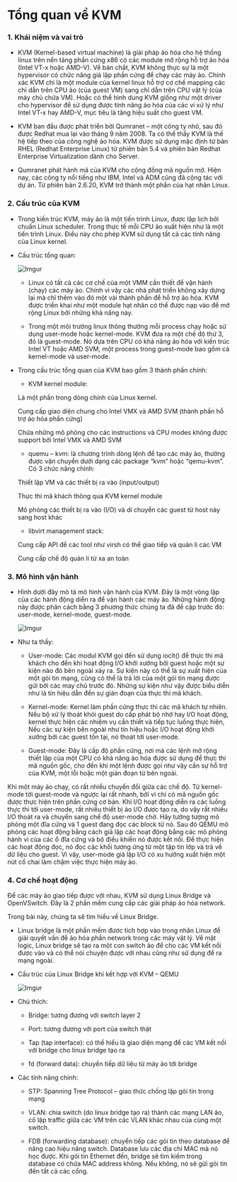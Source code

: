 # Tổng quan về KVM

### 1. Khái niệm và vai trò

- KVM (Kernel-based virtual machine) là giải pháp ảo hóa cho hệ thống linux trên nền tảng phần cứng x86 có các module mở rộng hỗ trợ ảo hóa (Intel VT-x hoặc AMD-V). Về bản chất, KVM không thực sự là một hypervisor có chức năng giả lập phần cứng để chạy các máy ảo. Chính xác KVM chỉ là một module của kernel linux hỗ trợ cơ chế mapping các chỉ dẫn trên CPU ảo (của guest VM) sang chỉ dẫn trên CPU vật lý (của máy chủ chứa VM). Hoặc có thể hình dung KVM giống như một driver cho hypervisor để sử dụng được tính năng ảo hóa của các vi xử lý như Intel VT-x hay AMD-V, mục tiêu là tăng hiệu suất cho guest VM.

- KVM ban đầu được phát triển bởi Qumranet – một công ty nhỏ, sau đó được Redhat mua lại vào tháng 9 năm 2008. Ta có thể thấy KVM là thế hệ tiếp theo của công nghệ ảo hóa. KVM được sử dụng mặc định từ bản RHEL (Redhat Enterprise Linux) từ phiên bản 5.4 và phiên bản Redhat Enterprise Virtualization dành cho Server.

- Qumranet phát hành mã của KVM cho cộng đồng mã nguồn mở. Hiện nay, các công ty nổi tiếng như IBM, Intel và ADM cũng đã cộng tác với dự án. Từ phiên bản 2.6.20, KVM trở thành một phần của hạt nhân Linux.

### 2. Cấu trúc của KVM

- Trong kiến trúc KVM, máy ảo là một tiến trình Linux, được lập lịch bởi chuẩn Linux scheduler. Trong thực tế mỗi CPU ảo xuất hiện như là một tiến trình Linux. Điều này cho phép KVM sử dụng tất cả các tính năng của Linux kernel.

- Cấu trúc tổng quan:

    ![Imgur](https://imgur.com/JWNSsCd.png)

    - Linux có tất cả các cơ chế của một VMM cần thiết để vận hành (chạy) các máy ảo. Chính vì vậy các nhà phát triển không xây dựng lại mà chỉ thêm vào đó một vài thành phần để hỗ trợ ảo hóa. KVM được triển khai như một module hạt nhân có thể được nạp vào để mở rộng Linux bởi những khả năng này.

    - Trong một môi trường linux thông thường mỗi process chạy hoặc sử dụng user-mode hoặc kernel-mode. KVM đưa ra một chế độ thứ 3, đó là guest-mode. Nó dựa trên CPU có khả năng ảo hóa với kiến trúc Intel VT hoặc AMD SVM, một process trong guest-mode bao gồm cả kernel-mode và user-mode.

- Trong cấu trúc tổng quan của KVM bao gồm 3 thành phần chính:

    - KVM kernel module:

    Là một phần trong dòng chính của Linux kernel.

    Cung cấp giao diện chung cho Intel VMX và AMD SVM (thành phần hỗ trợ ảo hóa phần cứng)

    Chứa những mô phỏng cho các instructions và CPU modes không được support bởi Intel VMX và AMD SVM

    - quemu – kvm: là chương trình dòng lệnh để tạo các máy ảo, thường được vận chuyển dưới dạng các package “kvm” hoặc “qemu-kvm”. Có 3 chức năng chính:

    Thiết lập VM và các thiết bị ra vào (input/output)

    Thực thi mã khách thông qua KVM kernel module

    Mô phỏng các thiết bị ra vào (I/O) và di chuyển các guest từ host này sang host khác

    - libvirt management stack:

    Cung cấp API để các tool như virsh có thể giao tiếp và quản lí các VM

    Cung cấp chế độ quản lí từ xa an toàn

### 3. Mô hình vận hành

- Hình dưới đây mô tả mô hình vận hành của KVM. Đây là một vòng lặp của các hành động diễn ra để vận hành các máy ảo. Những hành động này được phân cách bằng 3 phương thức chúng ta đã đề cập trước đó: user-mode, kernel-mode, guest-mode.

    ![Imgur](https://imgur.com/nIhWWMs.png)

- Như ta thấy:

    - User-mode: Các modul KVM gọi đến sử dụng ioclt() để thực thi mã khách cho đến khi hoạt động I/O khởi xướng bởi guest hoặc một sự kiện nào đó bên ngoài xảy ra. Sự kiện này có thể là sự xuất hiện của một gói tin mạng, cũng có thể là trả lời của một gói tin mạng được gửi bởi các may chủ trước đó. Những sự kiện như vậy được biểu diễn như là tín hiệu dẫn đến sự gián đoạn của thực thi mã khách.

    - Kernel-mode: Kernel làm phần cứng thực thi các mã khách tự nhiên. Nếu bộ xử lý thoát khỏi guest do cấp phát bộ nhớ hay I/O hoạt động, kernel thực hiện các nhiệm vụ cần thiết và tiếp tục luồng thực hiện, Nếu các sự kiện bên ngoài như tín hiệu hoặc I/O hoạt động khởi xướng bởi các guest tồn tại, nó thoát tới user-mode.

    - Guest-mode: Đây là cấp độ phần cứng, nơi mà các lệnh mở rộng thiết lập của một CPU có khả năng ảo hóa được sử dụng để thực thi mã nguồn gốc, cho đến khi một lệnh được gọi như vậy cần sự hỗ trợ của KVM, một lỗi hoặc một gián đoạn từ bên ngoài.

Khi một máy ảo chạy, có rất nhiều chuyển đổi giữa các chế độ. Từ kernel-mode tới guest-mode và ngược lại rất nhanh, bởi vì chỉ có mã nguồn gốc được thực hiện trên phần cứng cơ bản. Khi I/O hoạt động diễn ra các luồng thực thi tới user-mode, rất nhiều thiết bị ảo I/O được tạo ra, do vậy rất nhiều I/O thoát ra và chuyển sang chế độ user-mode chờ. Hãy tưởng tượng mô phỏng một đĩa cứng và 1 guest đang đọc các block từ nó. Sau đó QEMU mô phỏng các hoạt động bằng cách giả lập các hoạt động bằng các mô phỏng hành vi của các ổ đĩa cứng và bộ điều khiển nó được kết nối. Để thực hiện các hoạt động đọc, nó đọc các khối tương ứng từ một tập tin lớp và trả về dữ liệu cho guest. Vì vậy, user-mode giả lập I/O có xu hướng xuất hiện một nút cổ chai làm chậm việc thực hiện máy ảo.

### 4. Cơ chế hoạt động

Để các máy ảo giao tiếp được với nhau, KVM sử dụng Linux Bridge và OpenVSwitch. Đây là 2 phần mềm cung cấp các giải pháp ảo hóa network. 

Trong bài này, chúng ta sẽ tìm hiểu về Linux Bridge.

- Linux bridge là một phần mềm đươc tích hợp vào trong nhân Linux để giải quyết vấn đề ảo hóa phần network trong các máy vật lý. Về mặt logic, Linux bridge sẽ tạo ra một con switch ảo để cho các VM kết nối được vào và có thể nói chuyện được với nhau cũng như sử dụng để ra mạng ngoài.

- Cấu trúc của Linux Bridge khi kết hợp với KVM – QEMU

    ![Imgur](https://imgur.com/EOH0zQf.png)

- Chú thích:

    - Bridge: tương đương với switch layer 2

    - Port: tương đương với port của switch thật

    - Tap (tap interface): có thể hiểu là giao diện mạng để các VM kết nối với bridge cho linux bridge tạo ra

    - fd (forward data): chuyển tiếp dữ liệu từ máy ảo tới bridge
- Các tính năng chính:

    - STP: Spanning Tree Protocol – giao thức chống lặp gói tin trong mạng

    - VLAN: chia switch (do linux bridge tạo ra) thành các mạng LAN ảo, cô lập traffic giữa các VM trên các VLAN khác nhau của cùng một switch.

    - FDB (forwarding database): chuyển tiếp các gói tin theo database để nâng cao hiệu năng switch. Database lưu các địa chỉ MAC mà nó học được. Khi gói tin Ethernet đến, bridge sẽ tìm kiếm trong database có chứa MAC address không. Nếu không, nó sẽ gửi gói tin đến tất cả các cổng.
